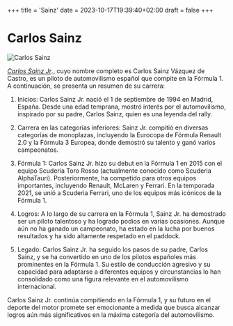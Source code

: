 +++
title = 'Sainz'
date = 2023-10-17T19:39:40+02:00
draft = false
+++
# Carlos Sainz

![Carlos Sainz](/img/sainz.jpg)


[*Carlos Sainz Jr*](https://es.wikipedia.org/wiki/Carlos_Sainz_Jr.)., cuyo nombre completo es Carlos Sainz Vázquez de Castro, es un piloto de automovilismo español que compite en la Fórmula 1. A continuación, se presenta un resumen de su carrera:

1. Inicios: Carlos Sainz Jr. nació el 1 de septiembre de 1994 en Madrid, España. Desde una edad temprana, mostró interés por el automovilismo, inspirado por su padre, Carlos Sainz, quien es una leyenda del rally.

2. Carrera en las categorías inferiores: Sainz Jr. compitió en diversas categorías de monoplazas, incluyendo la Eurocopa de Fórmula Renault 2.0 y la Fórmula 3 Europea, donde demostró su talento y ganó varios campeonatos.

3. Fórmula 1: Carlos Sainz Jr. hizo su debut en la Fórmula 1 en 2015 con el equipo Scuderia Toro Rosso (actualmente conocido como Scuderia AlphaTauri). Posteriormente, ha competido para otros equipos importantes, incluyendo Renault, McLaren y Ferrari. En la temporada 2021, se unió a Scuderia Ferrari, uno de los equipos más icónicos de la Fórmula 1.

4. Logros: A lo largo de su carrera en la Fórmula 1, Sainz Jr. ha demostrado ser un piloto talentoso y ha logrado podios en varias ocasiones. Aunque aún no ha ganado un campeonato, ha estado en la lucha por buenos resultados y ha sido altamente respetado en el paddock.

5. Legado: Carlos Sainz Jr. ha seguido los pasos de su padre, Carlos Sainz, y se ha convertido en uno de los pilotos españoles más prominentes en la Fórmula 1. Su estilo de conducción agresivo y su capacidad para adaptarse a diferentes equipos y circunstancias lo han consolidado como una figura relevante en el automovilismo internacional.

Carlos Sainz Jr. continúa compitiendo en la Fórmula 1, y su futuro en el deporte del motor promete ser emocionante a medida que busca alcanzar logros aún más significativos en la máxima categoría del automovilismo.

